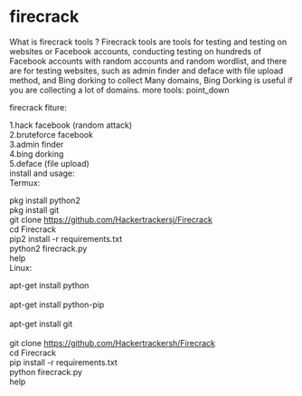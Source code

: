 # firecrack
What is firecrack tools ? Firecrack tools are tools for testing and testing on websites or Facebook accounts, conducting
testing on hundreds of Facebook accounts with random accounts and random wordlist, and there are
for testing websites, such as admin finder and deface with file upload method, and Bing dorking
to collect Many domains, Bing Dorking is useful if you are collecting a lot of domains.
more tools: point_down

firecrack fiture:<br>

1.hack facebook (random attack)<br>
2.bruteforce facebook <br>
3.admin finder<br>
4.bing dorking<br>
5.deface (file upload)<br>
install and usage:<br>
Termux:<br>

pkg install python2<br>
pkg install git<br>
git clone https://github.com/Hackertrackersj/Firecrack<br>
cd Firecrack<br>
pip2 install -r requirements.txt<br>
python2 firecrack.py<br>
help<br>
Linux:

apt-get install python<br><br>
apt-get install python-pip<br><br>
apt-get install git<br><br>
git clone https://github.com/Hackertrackersh/Firecrack<br>
cd Firecrack<br>
pip install -r requirements.txt<br>
python firecrack.py<br>
help

